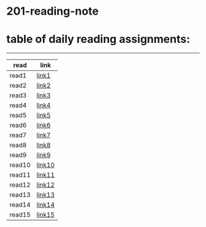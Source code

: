 # 201-reading-note
# table of daily reading assignments:
____

|read |link  |
|---|---|
|read1 |[link1](ReadClass01.md)   |
| read2 |[link2](class2.md)|
| read3 |[link3](Read:Class03.md)|
| read4 |[link4](read:4.md)|
| read5 |[link5](-05.md)|
 | read6 |[link6](-06.md)  |
| read7 | [link7](-07.md)   |
| read8 | [link8](-08.md)   |
| read9 | [link9](read-09.md)|
| read10 |[link10](-10.md)|
| read11 | [link11 ](-11.md)  |
| read12 | [link12](-12.md)  |
| read13 | [link13](-13.md) |
| read14 | [link14](-14.md)   |
| read15 | [link15 ](-15.md)  | 
